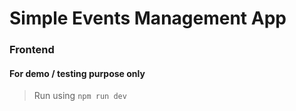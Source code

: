 # Simple Events Management App
### Frontend

#### For demo / testing purpose only

> Run using `npm run dev`